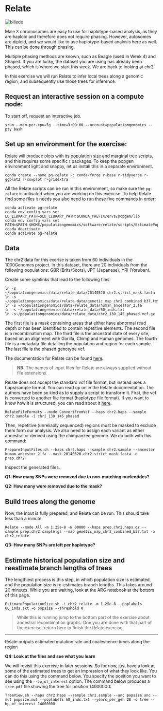 # Relate

![billede](https://user-images.githubusercontent.com/47324240/158781125-b0d4af85-69dd-4d4a-b722-30da62e8c18f.png)

Male X chromosomes are easy to use for haplotype-based analysis, as they are haploid and therefore does not require phasing. However, autosomes are diploid, and we would like to use haplotype-based analysis here as well. This can be done through phasing.

Multiple phasing methods are known, such as Beagle (used in Week 4) and Shapeit. If you are lucky, the dataset you are using has already been phased, which is where we start this week. We are back to looking at chr2.

In this exercise we will run Relate to infer local trees along a genomic region, and subsequently use those trees for inference.

## Request an interactive session on a compute node:


To start off, request an interactive job.

```
srun --mem-per-cpu=5g --time=3:00:00 --account=populationgenomics --pty bash
```

## Set up an environment for the exercise:

Relate will produce plots with its population size and marginal tree scripts, and this requires some specific r packages. To keep the popgen environment light and snappy, let us install this in a separate environment.

<!-- TODO: Add the below packages to the popgen-notebooks env -->

```
conda create --name pg-relate -c conda-forge r-base r-tidyverse r-ggplot2 r-cowplot r-gridextra
```

All the Relate scripts can be run in this environment, so make sure the `pg-relate` is activated when you are working on this exericse. To help Relate find some files it needs you also need to run these five commands in order:

```
conda activate pg-relate
conda env config vars set LD_LIBRARY_PATH=$LD_LIBRARY_PATH:$CONDA_PREFIX/envs/popgen/lib
conda env config vars set PATH=$PATH:$HOME/populationgenomics/software/relate/scripts/EstimatePopulationSize:$HOME/populationgenomics/software/relate/scripts/DetectSelection:$HOME/populationgenomics/software/relate/scripts/DetectSelection/PrepareInputFiles:$HOME/populationgenomics/software/relate/scripts/RelateLSF:$HOME/populationgenomics/software/relate/scripts/DetectSelection/PrepareInputFiles:$HOME/populationgenomics/software/relate/scripts/SampleBranchLengths:$HOME/populationgenomics/software/relate/scripts/DetectSelection/TreeView:$HOME/populationgenomics/software/relate/bin
conda deactivate
conda activate pg-relate
```

## Data

The chr2 data for this exerise is taken from 60 individuals in the 1000Genomes project. In this dataset, there are 20 individuals from the following populations: GBR (Brits/Scots), JPT (Japanese), YRI (Yoruban).

Create some symlinks that lead to the following files:

```
ln -s ~/populationgenomics/data/relate_data/20140520.chr2.strict_mask.fasta
ln -s ~/populationgenomics/data/relate_data/genetic_map_chr2_combined_b37.txt
ln -s ~/populationgenomics/data/relate_data/human_ancestor_2.fa
ln -s ~/populationgenomics/data/relate_data/60_inds.txt
ln -s~/populationgenomics/data/relate_data/chr2_130_145_phased.vcf.gz
```

The first file is a mask containing areas that either have abnormal read depth or has been identified to contain repetitive elements.
The second file is a recombination map.
The third file is the ancestral state of every site, based on an alignment with Gorilla, Chimp and Human genomes.
The fourth file is a metadata file detailing the population and region for each sample.
The last file is the phased genotype vcf.

The documentation for Relate can be found [here](https://myersgroup.github.io/relate/).

> **NB:** The names of input files for Relate are always supplied without file extensions.

Relate does not accept the standard vcf file format, but instead uses a haps/sample format. You can read up on in the Relate documentation. The authors have been so kind as to supply a script to transform it. First, the vcf is converted to another file format (haplotype file format). If you want to know how it is structured, you can read about it [here](https://www.cog-genomics.org/plink/2.0/formats#haps).

```
RelateFileFormats --mode ConvertFromVcf --haps chr2.haps --sample chr2.sample -i chr2_130_145_phased
```

Then, repetitive (unreliably sequenced) regions must be masked to exclude them form our analysis. We also need to assign each variant as either ancestral or derived using the chimpanzee genome. We do both with this command:

```
PrepareInputFiles.sh --haps chr2.haps --sample chr2.sample --ancestor human_ancestor_2.fa --mask 20140520.chr2.strict_mask.fasta -o prep.chr2
```

Inspect the generated files. 

**Q1: How many SNPs were removed due to non-matching nucleotides?**

**Q2: How many were removed due to the mask?**

## Build trees along the genome

Now, the input is fully prepared, and Relate can be run. This should take less than a minute.

```
Relate --mode All -m 1.25e-8 -N 30000 --haps prep.chr2.haps.gz --sample prep.chr2.sample.gz --map genetic_map_chr2_combined_b37.txt -o chr2_relate
```

**Q3: How many SNPs are left per haplotype?**

## Estimate historical population size and reestimate branch lengths of trees

The lengthiest process is this step, in which population size is estimated, and the population size is re-estimates branch lengths. This takes around 20 minutes. While you are waiting, look at the ARG notebook at the bottom of this page.

```
EstimatePopulationSize.sh -i chr2_relate -m 1.25e-8 --poplabels 60_inds.txt -o popsize --threshold 0
```

> While this is running jump to the bottom part of the exercise about ancestral recombination graphs. One you are done with that part of the exercise, return here to finish the Relate exercise.

----

Relate outputs estimated mutation rate and coalescence times along the region

**Q4: Look at the files and see what you learn**

We will revisit this exercise in later sessions. So for now, just have a look at some of the estimated trees to get an impression of what they look like. You can do this using the command below. You specify the position you want to see using the `--bp_of_interest` option. The command below produces a `tree.pdf` file showing the tree for position 14000000:

```
TreeView.sh --haps chr2.haps --sample chr2.sample --anc popsize.anc --mut popsize.mut --poplabels 60_inds.txt --years_per_gen 28 -o tree --bp_of_interest 14000000
```

